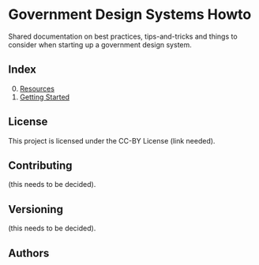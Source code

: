 # Government Design Systems Howto
Shared documentation on best practices, tips-and-tricks and things to consider when starting up a government design system.

## Index
0. [Resources](resources-and-references.md)
1. [Getting Started](getting-started.md)

## License
This project is licensed under the CC-BY License (link needed).

## Contributing
(this needs to be decided).

## Versioning
(this needs to be decided).

## Authors
